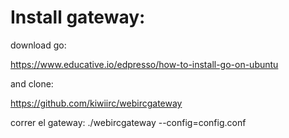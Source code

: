 # Install gateway:

download go:

https://www.educative.io/edpresso/how-to-install-go-on-ubuntu

and clone:

https://github.com/kiwiirc/webircgateway

correr el gateway:
./webircgateway --config=config.conf